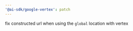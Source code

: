 ```yaml
---
'@ai-sdk/google-vertex': patch
---
```


fix constructed url when using the `global` location with vertex
